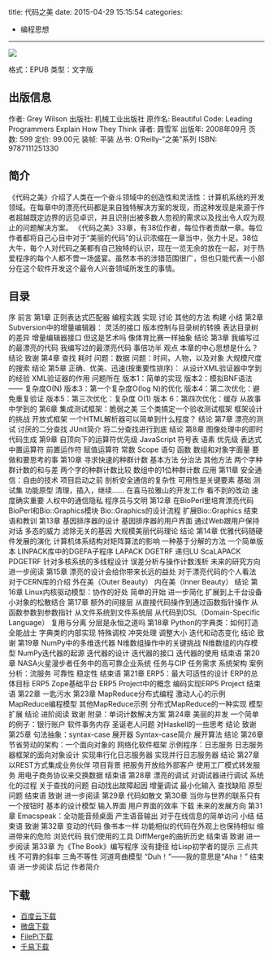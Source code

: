 title: 代码之美
date: 2015-04-29 15:15:54
categories:
  - 编程思想
---

![](http://img3.douban.com/lpic/s3337523.jpg)

格式：EPUB
类型：文字版

<!--more-->

## 出版信息 ##

作者: Grey Wilson 
出版社: 机械工业出版社
原作名: Beautiful Code: Leading Programmers Explain How They Think
译者: 聂雪军 
出版年: 2008年09月
页数: 599
定价: 99.00元
装帧: 平装
丛书: O‘Reilly-“之美”系列
ISBN: 9787111251330

## 简介 ##

《代码之美》介绍了人类在一个奋斗领域中的创造性和灵活性：计算机系统的开发领域。在每章中的漂亮代码都是来自独特解决方案的发现，而这种发现是来源于作者超越既定边界的远见卓识，并且识别出被多数人忽视的需求以及找出令人叹为观止的问题解决方案。
《代码之美》33章，有38位作者，每位作者贡献一章。每位作者都将自己心目中对于“美丽的代码”的认识浓缩在一章当中，张力十足。38位大牛，每个人对代码之美都有自己独特的认识，现在一览无余的放在一起，对于热爱程序的每个人都不啻一场盛宴。虽然本书的涉猎范围很广，但也只能代表一小部分在这个软件开发这个最令人兴奋领域所发生的事情。

## 目录 ##

序
前言
第1章 正则表达式匹配器
编程实践
实现
讨论
其他的方法
构建
小结
第2章 Subversion中的增量编辑器：
灵活的接口
版本控制与目录树的转换
表达目录树的差异
增量编辑器接口
但这是艺术吗
像体育比赛一样抽象
结论
第3章 我编写过的最漂亮的代码
我编写过的最漂亮代码
事倍功半
观点
本章的中心思想是什么？
结论
致谢
第4章 查找
耗时
问题：数据
问题：时间，人物，以及对象
大规模尺度的搜索
结论
第5章 正确、优美、迅速(按重要性排序)：
从设计XML验证器中学到的经验
XML验证器的作用
问题所在
版本1：简单的实现
版本2：模拟BNF语法 —— 复杂度O(N)
版本3：第一个复杂度O(log N)的优化
版本4：第二次优化：避免重复验证
版本5：第三次优化：复杂度 O(1)
版本 6：第四次优化：缓存
从故事中学到的
第6章 集成测试框架：脆弱之美
三个类搞定一个验收测试框架
框架设计的挑战
开放式框架
一个HTML解析器可以简单到什么程度？
结论
第7章 漂亮的测试
讨厌的二分查找
JUnit简介
将二分查找进行到底
结论
第8章 图像处理中的即时代码生成
第9章 自顶向下的运算符优先级
JavaScript
符号表
语素
优先级
表达式
中置运算符
前置运作符
赋值运算符
常数
Scope
语句
函数
数组和对象字面量
要做和要思考的事
第10章 寻求快速的种群计数
基本方法
分治法
其他方法
两个字种群计数的和与差
两个字的种群计数比较
数组中的1位种群计数
应用
第11章 安全通信：自由的技术
项目启动之前
剖析安全通信的复杂性
可用性是关键要素
基础
测试集
功能原型
清理，插入，继续……
在喜马拉雅山的开发工作
看不到的改动
速度确实重要
人权中的通信隐私
程序员与文明
第12章 在BioPerl里培育漂亮代码
BioPerl和Bio::Graphics模块
Bio::Graphics的设计流程
扩展Bio::Graphics
结束语和教训
第13章 基因排序器的设计
基因排序器的用户界面
通过Web跟用户保持对话
多态的威力
滤除无关的基因
大规模美丽代码理论
结论
第14章 优雅代码随硬件发展的演化
计算机体系结构对矩阵算法的影响
一种基于分解的方法
一个简单版本
LINPACK库中的DGEFA子程序
LAPACK DGETRF
递归LU
ScaLAPACK PDGETRF
针对多核系统的多线程设计
误差分析与操作计数浅析
未来的研究方向
进一步阅读
第15章 漂亮的设计会给你带来长远的益处
对于漂亮代码的个人看法
对于CERN库的介绍
外在美（Outer Beauty）
内在美（Inner Beauty）
结论
第16章 Linux内核驱动模型：协作的好处
简单的开始
进一步简化
扩展到上千台设备
小对象的松散结合
第17章 额外的间接层
从直接代码操作到通过函数指针操作
从函数参数到参数指针
从文件系统到文件系统层
从代码到DSL（Domain-Specific Language）
复用与分离
分层是永恒之道吗
第18章 Python的字典类：如何打造全能战士
字典类的内部实现
特殊调校
冲突处理
调整大小
迭代和动态变化
结论
致谢
第19章 NumPy中的多维迭代器
N维数组操作中的关键挑战
N维数组的内存模型
NumPy迭代器的起源
迭代器的设计
迭代器的接口
迭代器的使用
结束语
第20章 NASA火星漫步者任务中的高可靠企业系统
任务与CIP
任务需求
系统架构
案例分析：流服务
可靠性
稳定性
结束语
第21章 ERP5：最大可适性的设计
ERP的总体目标
ERP5
Zope基础平台
ERP5 Project中的概念
编码实现ERP5 Project
结束语
第22章 一匙污水
第23章 MapReduce分布式编程
激动人心的示例
MapReduce编程模型
其他MapReduce示例
分布式MapReduce的一种实现
模型扩展
结论
进阶阅读
致谢
附录：单词计数解决方案
第24章 美丽的并发
一个简单的例子：银行账户
软件事务内存
圣诞老人问题
对Haskell的一些思考
结论
致谢
第25章 句法抽象：syntax-case 展开器
Syntax-case简介
展开算法
结论
第26章 节省劳动的架构：一个面向对象的
网络化软件框架
示例程序：日志服务
日志服务器框架的面向对象设计
实现串行化日志服务器
实现并行日志服务器
结论
第27章 以REST方式集成业务伙伴
项目背景
把服务开放给外部客户
使用工厂模式转发服务
用电子商务协议来交换数据
结束语
第28章 漂亮的调试
对调试器进行调试
系统化的过程
关于查找的问题
自动找出故障起因
增量调试
最小化输入
查找缺陷
原型问题
结束语
致谢
进一步阅读
第29章 代码如散文
第30章 当你与世界的联系只有一个按钮时
基本的设计模型
输入界面
用户界面的效率
下载
未来的发展方向
第31章 Emacspeak：全功能音频桌面
产生语音输出
对于在线信息的简单访问
小结
结束语
致谢
第32章 变动的代码
像书本一样
功能相似的代码在外观上也保持相似
缩进带来的危险
浏览代码
我们使用的工具
DiffMerge的曲折历史
结束语
致谢
进一步阅读
第33章 为《The Book》编写程序
没有捷径
给Lisp初学者的提示
三点共线
不可靠的斜率
三角不等性
河道弯曲模型
“Duh！”——我的意思是“Aha！”
结束语
进一步阅读
后记
作者简介

## 下载 ##

* [百度云下载](http://pan.baidu.com/s/1jGIeY26)
* [微盘下载](http://vdisk.weibo.com/s/aADaW4YROzSZk)
* [FilePi下载](http://filepi.com/i/tUdVudE)
* [千易下载](http://1000eb.com/1ggec)
